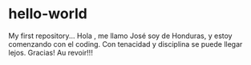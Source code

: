 # hello-world
My first repository... 
Hola , me llamo José soy de Honduras, y estoy comenzando con el coding. Con tenacidad 
y disciplina se puede llegar lejos. Gracias! Au revoir!!! 

